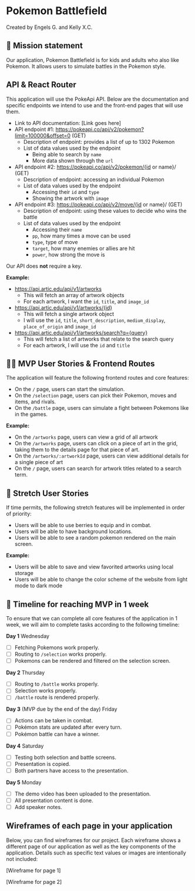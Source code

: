 # Pokemon Battlefield

Created by Engels G. and Kelly X.C.

## 🚀 Mission statement

Our application, Pokemon Battlefield is for kids and adults who also like Pokemon. It allows users to simulate battles in the Pokemon style.

## API & React Router

This application will use the PokeApi API. Below are the documentation and specific endpoints we intend to use and the front-end pages that will use them.

- Link to API documentation: [Link goes here]
- API endpoint #1: https://pokeapi.co/api/v2/pokemon?limit=100000&offset=0 (GET)
  - Description of endpoint: provides a list of up to 1302 Pokemon
  - List of data values used by the endpoint 
    - Being able to search by `name` 
    - More data shown through the `url`
- API endpoint #2: https://pokeapi.co/api/v2/pokemon/{id or name}/ (GET)
  - Description of endpoint: accessing an individual Pokemon
  - List of data values used by the endpoint
    - Accessing their `id` and `type`
    - Showing the artwork with `image`
- API endpoint #3: https://pokeapi.co/api/v2/move/{id or name}/  (GET)
  - Description of endpoint: using these values to decide who wins the battle 
  - List of data values used by the endpoint
    - Accessing their `name`
    - `pp`, how many times a move can be used 
    - `type`, type of move 
    - `target`, how many enemies or allies are hit
    - `power`, how strong the move is

Our API does **not** require a key.

**Example:**
- https://api.artic.edu/api/v1/artworks
  - This will fetch an array of artwork objects
  - For each artwork, I want the `id`, `title`, and `image_id`
- https://api.artic.edu/api/v1/artworks/{id}
  - This will fetch a single artwork object
  - I will use the `id`, `title`, `short_description`, `medium_display`, `place_of_origin` and `image_id`
- https://api.artic.edu/api/v1/artworks/search?q={query}
  - This will fetch a list of artworks that relate to the search query
  - For each artwork, I will use the `id` and `title`

## 👩‍💻 MVP User Stories & Frontend Routes

The application will feature the following frontend routes and core features:

* On the `/` page, users can start the simulation.
* On the `/selection` page, users can pick their Pokemon, moves and items, and rivals.
* On the `/battle` page, users can simulate a fight between Pokemons like in the games.

**Example:**
- On the `/artworks` page, users can view a grid of all artwork
- On the `/artworks` page, users can click on a piece of art in the grid, taking them to the details page for that piece of art.
- On the `/artworks/:artworkId` page, users can view additional details for a single piece of art
- On the `/` page, users can search for artwork titles related to a search term.

## 🤔 Stretch User Stories

If time permits, the following stretch features will be implemented in order of priority:

* Users will be able to use berries to equip and in combat.
* Users will be able to have background locations.
* Users will be able to see a random pokemon rendered on the main screen.

**Example:**
* Users will be able to save and view favorited artworks using local storage
* Users will be able to change the color scheme of the website from light mode to dark mode

## 📆 Timeline for reaching MVP in 1 week

To ensure that we can complete all core features of the application in 1 week, we will aim to complete tasks according to the following timeline:

**Day 1** Wednesday
- [ ] Fetching Pokemons work properly.
- [ ] Routing to `/selection` works properly.
- [ ] Pokemons can be rendered and filtered on the selection screen.

**Day 2** Thursday
- [ ] Routing to `/battle` works properly.
- [ ] Selection works properly.
- [ ] `/battle` route is rendered properly.

**Day 3** (MVP due by the end of the day) Friday
- [ ] Actions can be taken in combat.
- [ ] Pokémon stats are updated after every turn.
- [ ] Pokémon battle can have a winner.

**Day 4** Saturday
- [ ] Testing both selection and battle screens.
- [ ] Presentation is copied.
- [ ] Both partners have access to the presentation.

**Day 5** Monday
- [ ] The demo video has been uploaded to the presentation.
- [ ] All presentation content is done.
- [ ] Add speaker notes.

## Wireframes of each page in your application

Below, you can find wireframes for our project. Each wireframe shows a different page of our application as well as the key components of the application. Details such as specific text values or images are intentionally not included:

[Wireframe for page 1]

[Wireframe for page 2]
